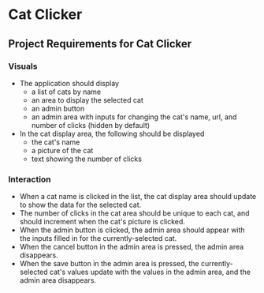 # Cat Clicker
## Project Requirements for Cat Clicker
### Visuals
* The application should display
	* a list of cats by name
	* an area to display the selected cat
	* an admin button
	* an admin area with inputs for changing the cat's name, url, and number of clicks (hidden by default)
* In the cat display area, the following should be displayed
	* the cat's name
	* a picture of the cat
	* text showing the number of clicks
### Interaction
* When a cat name is clicked in the list, the cat display area should update to show the data for the selected cat.
* The number of clicks in the cat area should be unique to each cat, and should increment when the cat's picture is clicked.
* When the admin button is clicked, the admin area should appear with the inputs filled in for the currently-selected cat.
* When the cancel button in the admin area is pressed, the admin area disappears.
* When the save button in the admin area is pressed, the currently-selected cat's values update with the values in the admin area, and the admin area disappears.

